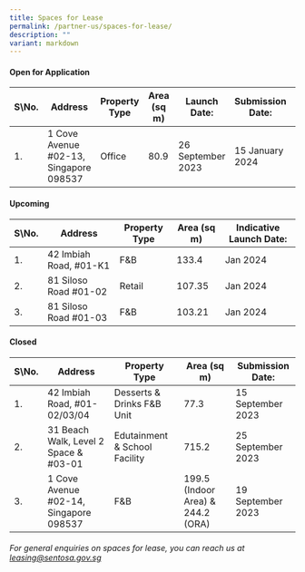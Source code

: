```yaml
---
title: Spaces for Lease
permalink: /partner-us/spaces-for-lease/
description: ""
variant: markdown
---
```

#### **Open for Application**

| S\No. | Address | Property Type | Area (sq m) | Launch Date: | Submission Date: | Site Showround | Request for information |
| -------- | -------- | -------- | -------- | -------- | -------- | -------- | -------- |
 | 1. |  1 Cove Avenue #02-13, Singapore 098537 | Office | 80.9 | 26 September 2023 | 15 January 2024 | Upon request | [Register interest here](https://form.gov.sg/6507ec25356d470012cee186)

#### **Upcoming**

| S\No. | Address | Property Type | Area (sq m) | Indicative Launch Date:
| -------- | -------- | -------- | -------- | -------- 
| 1. | 42 Imbiah Road, #01-K1 | F&B | 133.4 | Jan 2024 
| 2. | 81 Siloso Road #01-02 | Retail | 107.35 | Jan 2024 
| 3. | 81 Siloso Road #01-03 | F&B | 103.21 | Jan 2024 



#### **Closed**

| S\No. | Address | Property Type | Area (sq m) | Submission Date:| 
| -------- | -------- | -------- | -------- | -------- |
|1. | 42 Imbiah Road, #01-02/03/04 | Desserts & Drinks F&B Unit |77.3| 15 September 2023  |
|2. | 31 Beach Walk, Level 2 Space & #03-01 | Edutainment & School Facility |715.2| 25 September 2023  |
| 3. |  1 Cove Avenue #02-14, Singapore 098537 | F&B | 199.5 (Indoor Area) & 244.2 (ORA) | 19 September 2023 



###### For general enquiries on spaces for lease, you can reach us at leasing@sentosa.gov.sg
